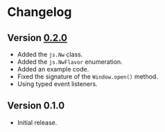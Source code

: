 # Changelog

## Version [0.2.0](https://git.belin.io/cedx/nwjs.hx/compare/v0.1.0...v0.2.0)
- Added the `js.Nw` class.
- Added the `js.NwFlavor` enumeration.
- Added an example code.
- Fixed the signature of the `Window.open()` method.
- Using typed event listeners.

## Version 0.1.0
- Initial release.
